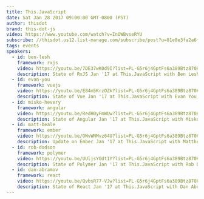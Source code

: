 ```yaml
---
title: This.JavaScript
date: Sat Jan 28 2017 09:00:00 GMT-0800 (PST)
author: thisdot
brand: this-dot-js
video: https://www.youtube.com/watch?v=InOWBvseRYU
subscribe: //thisdot.us12.list-manage.com/subscribe/post?u=81e8e3fa2a6f79fe97467029a&amp;id=1f86539e1b
tags: events
speakers:
  - id: ben-lesh
    framework: rxjs
    video: https://youtu.be/7DE37wK0d9I?list=PL-G5r6j4GptFs6a389Btz870HZOc4au1C
    description: State of RxJS Jan '17 at This.JavaScript with Ben Lesh, Author of RxJS 5
  - id: evan-you
    framework: vuejs
    video: https://youtu.be/E84m5KrzOZk?list=PL-G5r6j4GptFs6a389Btz870HZOc4au1C
    description: State of Vue Jan '17 at This.JavaScript with Evan You, Vue Core Team
  - id: misko-hevery
    framework: angular
    video: https://youtu.be/RedH0yFmWUw?list=PL-G5r6j4GptFs6a389Btz870HZOc4au1C
    description: State of Angular Jan '17 at This.JavaScript with Misko Hevery
  - id: matt-beale
    framework: ember
    video: https://youtu.be/OWvWNMvz64U?list=PL-G5r6j4GptFs6a389Btz870HZOc4au1C
    description: Update on Ember Jan '17 at This.JavaScript with Matthew Beale, Ember Core Team
  - id: rob-dodson
    framework: polymer
    video: https://youtu.be/UUljsYOdt1Y?list=PL-G5r6j4GptFs6a389Btz870HZOc4au1C
    description: State of Polymer Jan '17 at This.JavaScript with Rob Dodson, Google Developer Advocate, Chrome
  - id: dan-abramov
    framework: react
    video: https://youtu.be/QvbsR77-VJw?list=PL-G5r6j4GptFs6a389Btz870HZOc4au1C
    description: State of React Jan '17 at This.JavaScript with Dan Abramov, React Core Team
---
```

